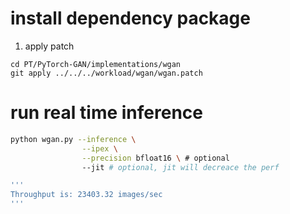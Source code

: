 # install dependency package

1. apply patch

```
cd PT/PyTorch-GAN/implementations/wgan
git apply ../../../workload/wgan/wgan.patch
```


# run real time inference

```bash
python wgan.py --inference \
				--ipex \
				--precision bfloat16 \ # optional
				--jit # optional, jit will decreace the perf

'''
Throughput is: 23403.32 images/sec
'''

```
